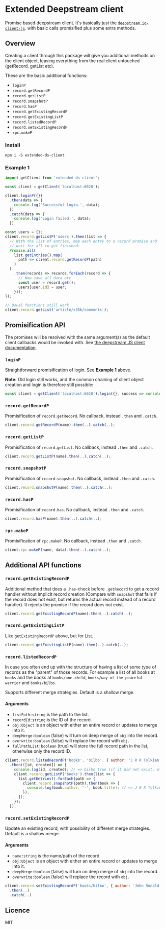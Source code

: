 # Extended Deepstream client

Promise based deepstream client. It's basically just the [`deepstream.io-client-js`](https://www.npmjs.com/package/deepstream.io-client-js). with basic calls promisified plus some extra methods.

## Overview

Creating a client through this package will give you additional methods on the client object, leaving everything from the real client untouched (getRecord, getList etc).

These are the basic additional functions:
- `loginP`
- `record.getRecordP`
- `record.getListP`
- `record.snapshotP`
- `record.hasP`
- `record.getExistingRecordP`
- `record.getExistingListP`
- `record.listedRecordP`
- `record.setExistingRecordP`
- `rpc.makeP`

### Install

`npm i -S extended-ds-client`

### Example 1

```javascript
import getClient from 'extended-ds-client';

const client = getClient('localhost:6020');

client.loginP({})
  .then(data => {
    console.log('Successful login.', data);
  })
  .catch(data => {
    console.log('Login failed.', data);
  })

const users = {};
client.record.getListP('users').then(list => {
  // With the list of entries, map each entry to a record promise and
  // wait for all to get finished:
  Promise.all(
    list.getEntries().map(
      path => client.record.getRecordP(path)
    )
  )
    .then(records => records.forEach(record => {
      // Now save all data etc
      const user = record.get();
      users[user.id] = user;
    }));
});

// Usual functions still work
client.record.getList('article/x35b/comments');
```

## Promisification API

The promises will be resolved with the same argument(s) as the default client callbacks would be invoked with. See [the deepstream JS client documentation](https://deepstreamhub.com/docs/client-js/client/).

### `loginP`

Straightforward promisification of login. See **Example 1** above.

**Note:** Old login still works, and the common chaining of client object creation and login is therefore still possible:

```javascript
const client = getClient('localhost:6020').login({}, success => console.log(success));
```

### `record.getRecordP`

Promisification of `record.getRecord`. No callback, instead `.then` and `.catch`.

```javascript
client.record.getRecordP(name).then(..).catch(..);
```

### `record.getListP`

Promisification of `record.getList`. No callback, instead `.then` and `.catch`.

```javascript
client.record.getListP(name).then(..).catch(..);
```

### `record.snapshotP`

Promisification of `record.snapshot`. No callback, instead `.then` and `.catch`.

```javascript
client.record.snapshotP(name).then(..).catch(..);
```

### `record.hasP`

Promisification of `record.has`. No callback, instead `.then` and `.catch`.

```javascript
client.record.hasP(name).then(..).catch(..);
```

### `rpc.makeP`

Promisification of `rpc.makeP`. No callback, instead `.then` and `.catch`.

```javascript
client.rpc.makeP(name, data).then(..).catch(..);
```

## Additional API functions

### `record.getExistingRecordP`

Additional method that does a `.has`-check before `.getRecord` to get a record handler without implicit record creation (Compare with `snapshot` that fails if the record does not exist, but returns the actual record instead of a record handler). It rejects the promise if the record does not exist.

```javascript
client.record.getExistingRecordP(name).then(..).catch(..);
```

### `record.getExistingListP`

Like `getExistingRecordP` above, but for List.

```javascript
client.record.getExistingListP(name).then(..).catch(..);
```

### `record.listedRecordP`

In case you often end up with the structure of having a list of some type of records as the "parent" of those records. For example a list of all books at `books` and the books at `books/one-child`, `books/way-of-the-peaceful-warrior` and `books/bilbo`.

Supports different merge strategies. Default is a shallow merge.

#### Arguments
- `listPath:string`  is the path to the list.
- `recordId:string`  is the ID of the record.
- `obj:Object`  is an object with either an entire record or updates to merge into it.
- `deepMerge:boolean` (false)  will turn on deep merge of `obj` into the record.
- `overwrite:boolean` (false)  will replace the record with `obj`.
- `fullPathList:boolean` (true)  will store the full record path in the list, otherwise only the record ID.

```javascript
client.record.listedRecordP('books', 'bilbo', { author: 'J R R Tolkien', title: 'Bilbo' })
  .then(([id, created]) => {
    console.log(id, created); // => bilbo true (if it did not exist, otherwise false)
    client.record.getListP('books').then(list => {
      list.getEntries().forEach(path => {
        client.record.snapshotP(path).then(book => {
          console.log(book.author, '-', book.title); // => J R R Tolkien - Bilbo
        });
      });
    });
  });
```

### `record.setExistingRecordP`

Update an existing record, with possibility of different merge strategies. Default is a shallow merge.

#### Arguments
- `name:string`  is the name/path of the record.
- `obj:Object`  is an object with either an entire record or updates to merge into it.
- `deepMerge:boolean` (false)  will turn on deep merge of `obj` into the record.
- `overwrite:boolean` (false)  will replace the record with `obj`.

```javascript
client.record.setExistingRecordP('books/bilbo', { author: 'John Ronald Reuel Tolkien' })
  .then(..)
  .catch(..)
```

## Licence
MIT
